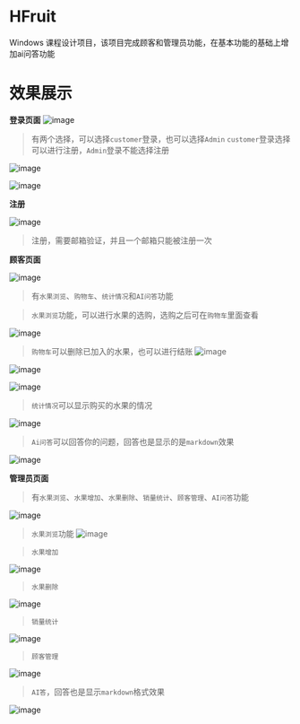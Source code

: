 # HFruit
Windows 课程设计项目，该项目完成顾客和管理员功能，在基本功能的基础上增加ai问答功能


# 效果展示

**登录页面**
![image](https://github.com/user-attachments/assets/37189510-8190-46e9-a96a-0320cc16bc5e)

> 有两个选择，可以选择`customer`登录，也可以选择`Admin`
> `customer`登录选择可以进行注册，`Admin`登录不能选择注册

![image](https://github.com/user-attachments/assets/4df983b2-d45b-4e24-9d34-decbe93bea7d)

![image](https://github.com/user-attachments/assets/1694cd20-2c97-4bca-a119-ab70fe544aa9)




**注册**

![image](https://github.com/user-attachments/assets/41f4b5b1-52d6-4c6d-a20e-2701b0184c1d)

> 注册，需要邮箱验证，并且一个邮箱只能被注册一次


**顾客页面**

![image](https://github.com/user-attachments/assets/b255c708-c2cd-4a12-ba14-18b946cfe11e)

> 有`水果浏览`、`购物车`、`统计情况`和`AI问答`功能

> `水果浏览`功能，可以进行水果的选购，选购之后可在`购物车`里面查看

![image](https://github.com/user-attachments/assets/40c20ffc-a494-4be1-8e5f-d81e871cf0a1)

> `购物车`可以删除已加入的水果，也可以进行结账
![image](https://github.com/user-attachments/assets/82113d31-98b7-4d68-9e44-a68f65b52a83)

![image](https://github.com/user-attachments/assets/868f771b-9eaf-46e8-8a56-227586014445)

![image](https://github.com/user-attachments/assets/1aa834d6-68da-4b14-845f-b6628acbe919)

> `统计情况`可以显示购买的水果的情况

![image](https://github.com/user-attachments/assets/50386fc6-f738-4592-91fe-e5558cedb41f)

> `Ai问答`可以回答你的问题，回答也是显示的是`markdown`效果

![image](https://github.com/user-attachments/assets/434fd2e5-d767-4803-bb2e-d7e4799fad07)


**管理员页面**

> 有`水果浏览`、`水果增加`、`水果删除`、`销量统计`、`顾客管理`、`AI问答`功能

![image](https://github.com/user-attachments/assets/fbf5409b-bf36-4180-899a-1d4b7b838541)

> `水果浏览`功能
![image](https://github.com/user-attachments/assets/a7b9c769-e97e-4e42-b615-12dea919c449)

> `水果增加`

![image](https://github.com/user-attachments/assets/ba4bcf77-d260-4fbf-a4ef-aa8b6fee1b38)

> `水果删除`

![image](https://github.com/user-attachments/assets/98aabfa5-2073-4bc6-ab4a-ab5a24f48e71)

> `销量统计`

![image](https://github.com/user-attachments/assets/0fc1e640-b7e3-4f2c-9b14-fada71161eae)

> `顾客管理`

![image](https://github.com/user-attachments/assets/ac0aaf56-1dec-491c-a732-b7ba7c75028d)


> `AI答`，回答也是显示`markdown`格式效果

![image](https://github.com/user-attachments/assets/337c5b5d-c3ef-40f5-aaab-08fa9e382ba0)















